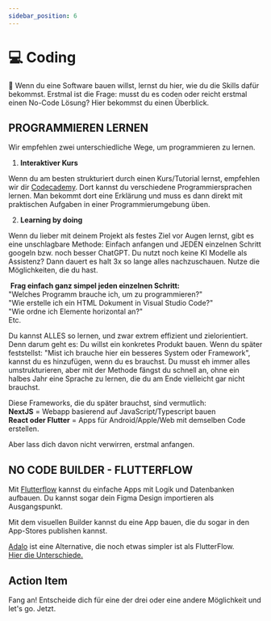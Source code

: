 ```yaml
---
sidebar_position: 6
---
```


# 💻 Coding


<Callout>
  🤯 Wenn du eine Software bauen willst, lernst du hier, wie du die Skills dafür bekommst.
</Callout>
Erstmal ist die Frage: musst du es coden oder reicht erstmal einen No-Code Lösung? Hier bekommst du einen Überblick.

## PROGRAMMIEREN LERNEN

Wir empfehlen zwei unterschiedliche Wege, um programmieren zu lernen.

1. **Interaktiver Kurs**

Wenn du am besten strukturiert durch einen Kurs/Tutorial lernst, empfehlen wir dir <ins>[Codecademy](codecademy.com/)</ins>. Dort kannst du verschiedene Programmiersprachen lernen. Man bekommt dort eine Erklärung und muss es dann direkt mit praktischen Aufgaben in einer Programmierumgebung üben.


2. **Learning by doing**

Wenn du lieber mit deinem Projekt als festes Ziel vor Augen lernst, gibt es eine unschlagbare Methode: Einfach anfangen und JEDEN einzelnen Schritt googeln bzw. noch besser ChatGPT. Du nutzt noch keine KI Modelle als Assistenz? Dann dauert es halt 3x so lange alles nachzuschauen. Nutze die Möglichkeiten, die du hast.


‍
**Frag einfach ganz simpel jeden einzelnen Schritt:**\
"Welches Programm brauche ich, um zu programmieren?"\
"Wie erstelle ich ein HTML Dokument in Visual Studio Code?"\
"Wie ordne ich Elemente horizontal an?"\
Etc.

Du kannst ALLES so lernen, und zwar extrem effizient und zielorientiert. Denn darum geht es: Du willst ein konkretes Produkt bauen. Wenn du später feststellst: "Mist ich brauche hier ein besseres System oder Framework", kannst du es hinzufügen, wenn du es brauchst. Du musst eh immer alles umstrukturieren, aber mit der Methode fängst du schnell an, ohne ein halbes Jahr eine Sprache zu lernen, die du am Ende vielleicht gar nicht brauchst.

Diese Frameworks, die du später brauchst, sind vermutlich:\
**NextJS** = Webapp basierend auf JavaScript/Typescript bauen\
**‍React oder Flutter** = Apps für Android/Apple/Web mit demselben Code erstellen.

Aber lass dich davon nicht verwirren, erstmal anfangen.

## NO CODE BUILDER - FLUTTERFLOW

Mit <ins>[Flutterflow](https://flutterflow.io/)</ins> kannst du einfache Apps mit Logik und Datenbanken aufbauen. Du kannst sogar dein Figma Design importieren als Ausgangspunkt.

Mit dem visuellen Builder kannst du eine App bauen, die du sogar in den App-Stores publishen kannst.

<ins>[Adalo](https://www.adalo.com/)</ins> ist eine Alternative, die noch etwas simpler ist als FlutterFlow.\
<ins>[Hier die Unterschiede.](https://www.youtube.com/watch?v=HNwSEo0PBQ4)</ins>



## Action Item

Fang an! Entscheide dich für eine der drei oder eine andere Möglichkeit und let's go. Jetzt.
